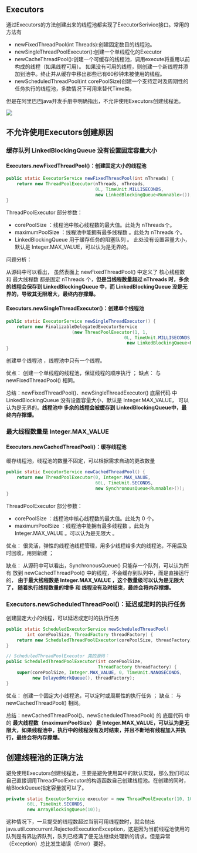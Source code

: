 ## Executors

通过Executors的方法创建出来的线程池都实现了ExecutorSerivice接口。常用的方法有

* newFixedThreadPool(int Threads):创建固定数目的线程池。
* newSingleThreadPoolExecutor():创建一个单线程化的Executor
* newCacheThreadPool():创建一个可缓存的线程池，调用execute将重用以前构成的线程（如果线程可用）。
  如果没有可用的线程，则创建一个新线程并添加到池中。终止并从缓存中移出那些已有60秒钟未被使用的线程。
* newScheduledThreadPool(int corePoolSize)创建一个支持定时及周期性的任务执行的线程池，多数情况下可用来替代Time类。

但是在阿里巴巴java开发手册中明确指出，不允许使用Executors创建线程池。

![](D:\Work\TyporaNotes\note\并发\pict\2-1.jpg)

## 不允许使用Executors创建原因

### 缓存队列 LinkedBlockingQueue 没有设置固定容量大小

#### Executors.newFixedThreadPool()：创建固定大小的线程池

```java
public static ExecutorService newFixedThreadPool(int nThreads) {
    return new ThreadPoolExecutor(nThreads, nThreads,
                                  0L, TimeUnit.MILLISECONDS,
                                  new LinkedBlockingQueue<Runnable>());
}
```

ThreadPoolExecutor 部分参数：

* corePoolSize ：线程池中核心线程数的最大值。此处为 nThreads个。
* maximumPoolSize ：线程池中能拥有最多线程数 。此处为 nThreads 个。
* LinkedBlockingQueue 用于缓存任务的阻塞队列 。 此处没有设置容量大小，默认是 Integer.MAX_VALUE，可以认为是无界的。

问题分析：

从源码中可以看出， 虽然表面上 newFixedThreadPool() 中定义了 核心线程数 和 最大线程数 都是固定 nThreads 个，**但是当线程数量超过 nThreads 时，多余的线程会保存到 LinkedBlockingQueue 中，而 LinkedBlockingQueue 没是无界的，导致其无限增大，最终内存撑爆。**

#### Executors.newSingleThreadExecutor()：创建单个线程池

```java
public static ExecutorService newSingleThreadExecutor() {
    return new FinalizableDelegatedExecutorService
       					 (new ThreadPoolExecutor(1, 1,
                              				 0L, TimeUnit.MILLISECONDS,
                              				  new LinkedBlockingQueue<Runnable>()));
}
```

创建单个线程池 ，线程池中只有一个线程。

优点： 创建一个单线程的线程池，保证线程的顺序执行 ；
缺点： 与 newFixedThreadPool() 相同。

总结：newFixedThreadPool()、newSingleThreadExecutor() 底层代码 中 LinkedBlockingQueue 没有设置容量大小，默认是 Integer.MAX_VALUE， 可以认为是无界的。**线程池中 多余的线程会被缓存到 LinkedBlockingQueue中，最终内存撑爆。**

### 最大线程数量是 Integer.MAX_VALUE

#### Executors.newCachedThreadPool()：缓存线程池

缓存线程池，线程池的数量不固定，可以根据需求自动的更改数量

```java
public static ExecutorService newCachedThreadPool() {
    return new ThreadPoolExecutor(0, Integer.MAX_VALUE,
                                  60L, TimeUnit.SECONDS,
                                  new SynchronousQueue<Runnable>());
}
```

ThreadPoolExecutor 部分参数：

* corePoolSize ：线程池中核心线程数的最大值。此处为 0 个。
* maximumPoolSize ：线程池中能拥有最多线程数 。此处为 Integer.MAX_VALUE 。可以认为是无限大 。

优点： 很灵活，弹性的线程池线程管理，用多少线程给多大的线程池，不用后及时回收，用则新建 ；

缺点： 从源码中可以看出，SynchronousQueue() 只能存一个队列，可以认为所有 放到 newCachedThreadPool() 中的线程，不会缓存到队列中，而是直接运行的， **由于最大线程数是 Integer.MAX_VALUE ，这个数量级可以认为是无限大了， 随着执行线程数量的增多 和 线程没有及时结束，最终会将内存撑爆。**

### Executors.newScheduledThreadPool()：延迟或定时的执行任务

创建固定大小的线程，可以延迟或定时的执行任务

```java
public static ScheduledExecutorService newScheduledThreadPool(
        int corePoolSize, ThreadFactory threadFactory) {
    return new ScheduledThreadPoolExecutor(corePoolSize, threadFactory);
}

// ScheduledThreadPoolExecutor 类的源码：
public ScheduledThreadPoolExecutor(int corePoolSize,
                                   ThreadFactory threadFactory) {
    super(corePoolSize, Integer.MAX_VALUE, 0, TimeUnit.NANOSECONDS,
          new DelayedWorkQueue(), threadFactory);
}
```

优点： 创建一个固定大小线程池，可以定时或周期性的执行任务 ；
缺点： 与 newCachedThreadPool() 相同。

总结：newCachedThreadPool()、newScheduledThreadPool() 的 底层代码 中 的 **最大线程数（maximumPoolSize） 是 Integer.MAX_VALUE，可以认为是无限大，如果线程池中，执行中的线程没有及时结束，并且不断地有线程加入并执行，最终会将内存撑爆。**

## 创建线程池的正确方法

避免使用Executors创建线程池，主要是避免使用其中的默认实现，那么我们可以自己直接调用ThreadPoolExecutor的构造函数自己创建线程池。在创建的同时，给BlockQueue指定容量就可以了。

```java
private static ExecutorService executor = new ThreadPoolExecutor(10, 10,
        60L, TimeUnit.SECONDS,
        new ArrayBlockingQueue(10));
```

这种情况下，一旦提交的线程数超过当前可用线程数时，就会抛出java.util.concurrent.RejectedExecutionException，这是因为当前线程池使用的队列是有界边界队列，队列已经满了便无法继续处理新的请求。但是异常（Exception）总比发生错误（Error）要好。

